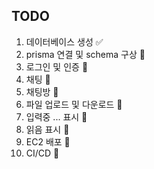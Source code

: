 ## TODO

1. 데이터베이스 생성 ✅
2. prisma 연결 및 schema 구상 🔲
3. 로그인 및 인증 🔲
4. 채팅 🔲
5. 채팅방 🔲
6. 파일 업로드 및 다운로드 🔲
7. 입력중 ... 표시 🔲
8. 읽음 표시 🔲
9. EC2 배포 🔲
10. CI/CD 🔲
